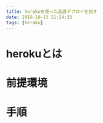 ```yaml
---
title: herokuを使った高速デプロイを試す
date: 2019-10-13 21:24:33
tags: [heroku]
---
```


# herokuとは

# 前提環境

# 手順
